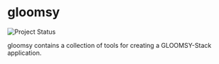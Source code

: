 # gloomsy

![Project Status](https://img.shields.io/badge/status-WIP-yellow.svg)

gloomsy contains a collection of tools for creating a GLOOMSY-Stack application.
